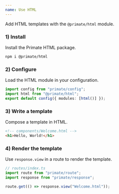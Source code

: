 ```yaml
---
name: Use HTML
---
```


Add HTML templates with the `@primate/html` module.

### 1) Install

Install the Primate HTML package.

```sh
npm i @primate/html
```

### 2) Configure

Load the HTML module in your configuration.

```ts
import config from "primate/config";
import html from "@primate/html";
export default config({ modules: [html()] });
```

### 3) Write a template

Compose a template in HTML.

```html
<!-- components/Welcome.html -->
<h1>Hello, World!</h1>
```

### 4) Render the template

Use `response.view` in a route to render the template.

```ts
// routes/index.ts
import route from "primate/route";
import response from "primate/response";

route.get(() => response.view("Welcome.html"));
```
